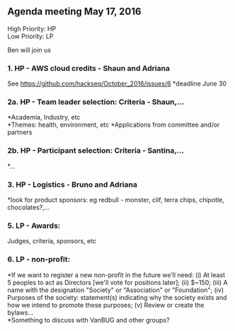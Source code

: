 ## Agenda meeting May 17, 2016

High Priority: HP  
Low Priority: LP

Ben will join us  

### 1. HP - AWS cloud credits - Shaun and Adriana
See https://github.com/hackseq/October_2016/issues/6
*deadline June 30 
### 2a. HP - Team leader selection: Criteria - Shaun,...    
*Academia, Industry, etc  
*Themes: health, environment, etc
*Applications from committee and/or partners
### 2b. HP - Participant selection: Criteria - Santina,...  
*...
### 3. HP - Logistics - Bruno and Adriana
*look for product sponsors: eg redbull - monster, clif, terra chips, chipotle, chocolates?,...  
### 5. LP - Awards:  
Judges, criteria, sponsors, etc
### 6. LP - non-profit: 
*If we want to register a new non-profit in the future we’ll need: 
(i) At least 5 peoples to act as Directors [we'll vote for positions later]; 
(ii) $~150; 
(iii) A name with the designation "Society" or "Association" or "Foundation"; 
(iv) Purposes of the society: statement(s) indicating why the society exists and how we intend to promote these purposes; (v) Review or create the bylaws...  
*Something to discuss with VanBUG and other groups?

